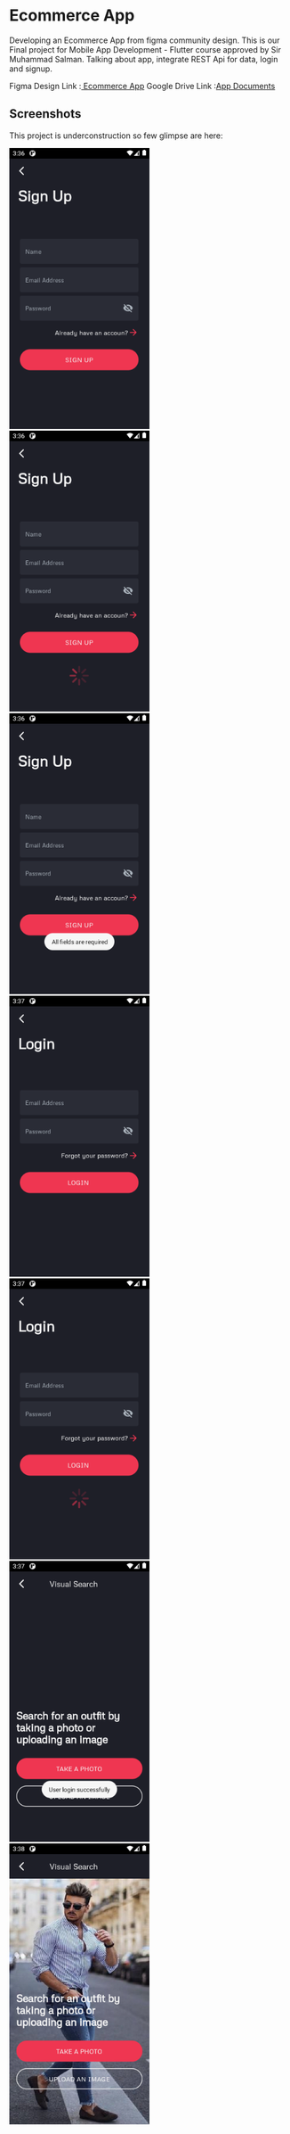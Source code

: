 # Ecommerce App

Developing an Ecommerce App from figma community design. This is our Final project for Mobile App Development - Flutter course approved by Sir Muhammad Salman. Talking about app, integrate REST Api for data, login and signup.

Figma Design Link :[ Ecommerce App](https://www.figma.com/file/13WZ43APVUmOas7EUB3VqI/E-commerce-Application---Bano-Qabil?type=design&node-id=28-9&mode=design&t=NArwzd9vmSp0QAme-0) 
Google Drive Link :[App Documents](https://drive.google.com/drive/folders/1JUvqqLhbiTm31DaHuDh5tHevBKn07nes?usp=sharing)

## Screenshots

This project is underconstruction so few glimpse are here:

<img src="assets/screenshots/1.png" width = 50% height = 50%>
<img src="assets/screenshots/2.png" width = 50% height = 50%>
<img src="assets/screenshots/3.png" width = 50% height = 50%>
<img src="assets/screenshots/4.png" width = 50% height = 50%>
<img src="assets/screenshots/5.png" width = 50% height = 50%>
<img src="assets/screenshots/7.png" width = 50% height = 50%>
<img src="assets/screenshots/8.png" width = 50% height = 50%>
